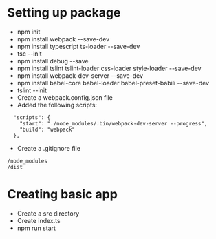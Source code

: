 # Setting up package
-  npm init
-  npm install webpack --save-dev
-  npm install typescript ts-loader --save-dev
-  tsc --init
-  npm install debug --save
-  npm install tslint tslint-loader css-loader style-loader --save-dev 
-  npm install webpack-dev-server --save-dev
-  npm install babel-core babel-loader babel-preset-babili --save-dev 
-  tslint --init
-  Create a webpack.config.json file
-  Added the following scripts:
```
  "scripts": {
    "start": "./node_modules/.bin/webpack-dev-server --progress",
    "build": "webpack"
  },
  ```

- Create a .gitignore file
```
/node_modules
/dist
```

# Creating basic app
- Create a src directory
- Create index.ts
- npm run start